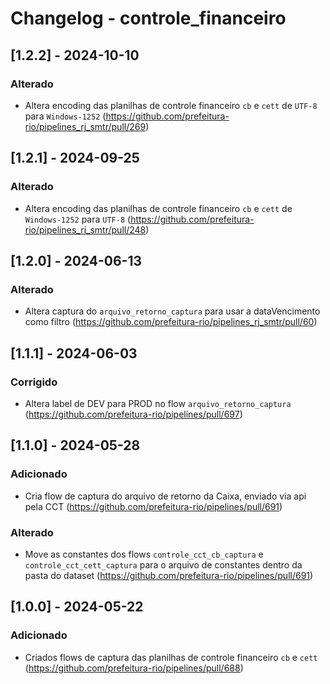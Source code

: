 # Changelog - controle_financeiro

## [1.2.2] - 2024-10-10

### Alterado

- Altera encoding das planilhas de controle financeiro `cb` e `cett` de `UTF-8` para `Windows-1252` (https://github.com/prefeitura-rio/pipelines_rj_smtr/pull/269)

## [1.2.1] - 2024-09-25

### Alterado

- Altera encoding das planilhas de controle financeiro `cb` e `cett` de `Windows-1252` para `UTF-8` (https://github.com/prefeitura-rio/pipelines_rj_smtr/pull/248)

## [1.2.0] - 2024-06-13

### Alterado

- Altera captura do `arquivo_retorno_captura` para usar a dataVencimento como filtro (https://github.com/prefeitura-rio/pipelines_rj_smtr/pull/60)

## [1.1.1] - 2024-06-03

### Corrigido

- Altera label de DEV para PROD no flow `arquivo_retorno_captura` (https://github.com/prefeitura-rio/pipelines/pull/697)

## [1.1.0] - 2024-05-28

### Adicionado

- Cria flow de captura do arquivo de retorno da Caixa, enviado via api pela CCT (https://github.com/prefeitura-rio/pipelines/pull/691)

### Alterado

- Move as constantes dos flows `controle_cct_cb_captura` e `controle_cct_cett_captura` para o arquivo de constantes dentro da pasta do dataset (https://github.com/prefeitura-rio/pipelines/pull/691)

## [1.0.0] - 2024-05-22

### Adicionado

- Criados flows de captura das planilhas de controle financeiro `cb` e `cett` (https://github.com/prefeitura-rio/pipelines/pull/688)